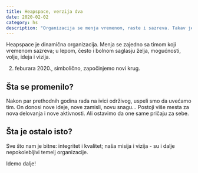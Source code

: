 ```yaml
---
title: Heapspace, verzija dva
date: 2020-02-02
category: hs
description: "Organizacija se menja vremenom, raste i sazreva. Takav je slučak i sa Heapspace-om."
---
```


Heapspace je dinamična organizacija. Menja se zajedno sa timom koji vremenom sazreva; u lepom, često i bolnom saglasju želja, mogućnosti, volje, ideja i vizija.

2. feburara 2020., simbolično, započinjemo novi krug. 

## Šta se promenilo?

Nakon par prethodnih godina rada na ivici održivog, uspeli smo da uvećamo tim. On donosi nove ideje, nove zamisli, novu snagu... Postoji više mesta za nova delovanja i nove aktivnosti. Ali ostavimo da one same pričaju za sebe.  

## Šta je ostalo isto?

Sve što nam je bitne: integritet i kvalitet; naša misija i vizija - su i dalje nepokolebljivi temelj organizacije.

Idemo dalje!
